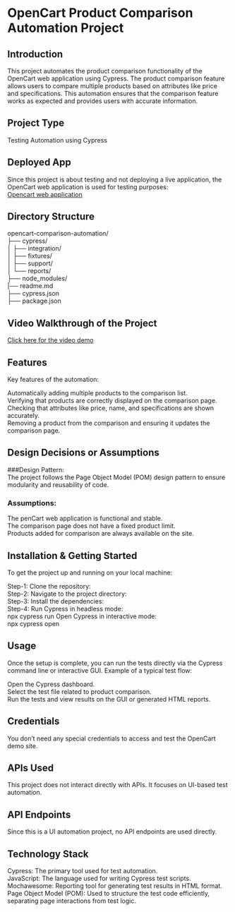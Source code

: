 # OpenCart Product Comparison Automation Project
## Introduction
This project automates the product comparison functionality of the OpenCart web application using Cypress. The product comparison feature allows users to compare multiple products based on attributes like price and specifications. This automation ensures that the comparison feature works as expected and provides users with accurate information.
## Project Type
Testing Automation using Cypress
## Deployed App
Since this project is about testing and not deploying a live application, the OpenCart web application is used for testing purposes:  
[Opencart web application](https://tutorialsninja.com/demo/ )
## Directory Structure
opencart-comparison-automation/  
├── cypress/  
│   ├── integration/  
│   ├── fixtures/  
│   ├── support/  
│   └── reports/  
├── node_modules/  
|── readme.md  
├── cypress.json  
├── package.json  
## Video Walkthrough of the Project
[Click here for the video demo](https://youtu.be/-T8wZ2Bf8Uo)
## Features
Key features of the automation:

Automatically adding multiple products to the comparison list.  
Verifying that products are correctly displayed on the comparison page.  
Checking that attributes like price, name, and specifications are shown accurately.  
Removing a product from the comparison and ensuring it updates the comparison page.  
## Design Decisions or Assumptions
###Design Pattern:  
The project follows the Page Object Model (POM) design pattern to ensure modularity and reusability of code.  
### Assumptions:
The penCart web application is functional and stable.  
The comparison page does not have a fixed product limit.  
Products added for comparison are always available on the site.  
## Installation & Getting Started
To get the project up and running on your local machine:   

Step-1: Clone the repository:  
Step-2: Navigate to the project directory:  
Step-3: Install the dependencies:  
Step-4: Run Cypress in headless mode:  
npx cypress run
Open Cypress in interactive mode:  
npx cypress open
## Usage
Once the setup is complete, you can run the tests directly via the Cypress command line or interactive GUI. Example of a typical test flow:

Open the Cypress dashboard.  
Select the test file related to product comparison.  
Run the tests and view results on the GUI or generated HTML reports.  
## Credentials
You don’t need any special credentials to access and test the OpenCart demo site.
## APIs Used
This project does not interact directly with APIs. It focuses on UI-based test automation.
## API Endpoints
Since this is a UI automation project, no API endpoints are used directly.
## Technology Stack
Cypress: The primary tool used for test automation.  
JavaScript: The language used for writing Cypress test scripts.  
Mochawesome: Reporting tool for generating test results in HTML format.  
Page Object Model (POM): Used to structure the test code efficiently, separating page interactions from test logic.  

